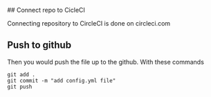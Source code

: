 ## Connect repo to CicleCI

Connecting repository to CircleCI is done on circleci.com


## Push to github

Then you would push the file up to the github. With these commands

```
git add .
git commit -m "add config.yml file"
git push
```

